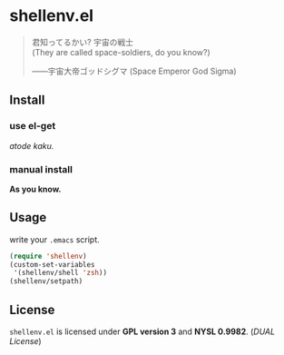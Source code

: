 shellenv.el
===========

> 君知ってるかい? 宇宙の戦士<br />
> (They are called space-soldiers, do you know?)
>
> ——宇宙大帝ゴッドシグマ (Space Emperor God Sigma)

Install
-------

### use el-get

*atode kaku.*

### manual install

**As you know.**

Usage
-----

write your `.emacs` script.

```lisp
(require 'shellenv)
(custom-set-variables
 '(shellenv/shell 'zsh))
(shellenv/setpath)
```

License
-------

`shellenv.el` is licensed under **GPL version 3** and **NYSL 0.9982**. (*DUAL License*)
